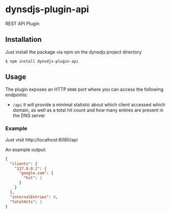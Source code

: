 # dynsdjs-plugin-api
REST API Plugin

## Installation

Just install the package via npm on the dynsdjs project directory

```shell
$ npm install dynsdjs-plugin-api
```

## Usage

The plugin exposes an HTTP `8080` port where you can access the following endpoints:

- `/api` it will provide a minimal statistic about which client accessed which domain, as well as a total hit count and how many entires are present in the DNS server

### Example

Just visit http://localhost:8080/api

An example output:

```json
{
  "clients": {
    "127.0.0.1": {
      "google.com": {
        "hit": 1
      }
    }
  },
  "internalEntries": 0,
  "totalHits": 1
}
```

